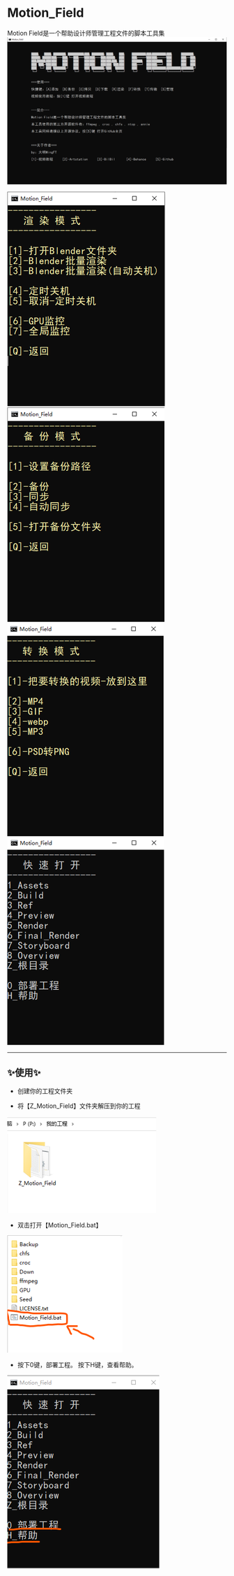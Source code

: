 # Motion_Field

Motion Field是一个帮助设计师管理工程文件的脚本工具集![image-20211024101756958](public/image-20211024101756958.png)

![image-20211024101730360](public/image-20211024101730360.png)![image-20211024101902768](public/image-20211024101902768.png)![image-20211024101832223](public/image-20211024101832223.png)![image-20211024101707489](public/image-20211024101707489.png)

---



## ✨使用✨

- 创建你的工程文件夹


- 将【Z_Motion_Field】文件夹解压到你的工程


![image-20211024102045485](public/image-20211024102045485.png)

- 双击打开【Motion_Field.bat】


![image-20211024102119825](public/image-20211024102119825.png)

- 按下0键，部署工程。
  按下H键，查看帮助。

![image-20211024102234903](public/image-20211024102234903.png)

